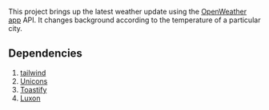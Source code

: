<!-- # [Live Demo](https://sanjanastyles.github.io/weather-app/) -->

This project brings up the latest weather update using the [OpenWeather app](https://openweathermap.org) API. It changes background according to the temperature of a particular city.

## Dependencies

1. [tailwind](https://tailwindcss.com/docs/guides/create-react-app)
2. [Unicons](https://github.com/Iconscout/react-unicons)
3. [Toastify](https://www.npmjs.com/package/react-toastify)
4. [Luxon](https://www.npmjs.com/package/luxon)
